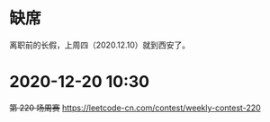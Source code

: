 
# 缺席

离职前的长假，上周四（2020.12.10）就到西安了。

# 2020-12-20 10:30

~~第 220 场周赛~~ https://leetcode-cn.com/contest/weekly-contest-220
